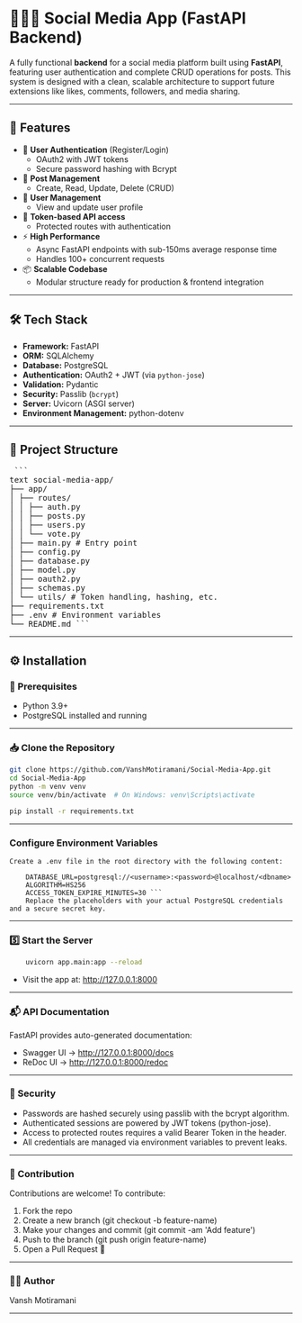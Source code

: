 # 🧑‍🤝‍🧑 Social Media App (FastAPI Backend)

A fully functional **backend** for a social media platform built using **FastAPI**, featuring user authentication and complete CRUD operations for posts. This system is designed with a clean, scalable architecture to support future extensions like likes, comments, followers, and media sharing.

---

## 🚀 Features

- 🔐 **User Authentication** (Register/Login)
  - OAuth2 with JWT tokens
  - Secure password hashing with Bcrypt
- 📝 **Post Management**
  - Create, Read, Update, Delete (CRUD)
- 📁 **User Management**
  - View and update user profile
- 🔄 **Token-based API access**
  - Protected routes with authentication
- ⚡ **High Performance**
  - Async FastAPI endpoints with sub-150ms average response time
  - Handles 100+ concurrent requests
- 📦 **Scalable Codebase**
  - Modular structure ready for production & frontend integration

---

## 🛠️ Tech Stack

- **Framework:** FastAPI
- **ORM:** SQLAlchemy
- **Database:** PostgreSQL
- **Authentication:** OAuth2 + JWT (via `python-jose`)
- **Validation:** Pydantic
- **Security:** Passlib (`bcrypt`)
- **Server:** Uvicorn (ASGI server)
- **Environment Management:** python-dotenv

---

## 📂 Project Structure
<pre lang="text"> ```
text social-media-app/ 
├── app/ 
│ ├── routes/ 
│ │ ├── auth.py 
│ │ ├── posts.py 
│ │ ├── users.py 
│ │ └── vote.py 
│ ├── main.py # Entry point 
│ ├── config.py 
│ ├── database.py 
│ ├── model.py 
│ ├── oauth2.py 
│ ├── schemas.py 
│ └── utils/ # Token handling, hashing, etc. 
├── requirements.txt 
├── .env # Environment variables 
└── README.md ``` </pre>

---

## ⚙️ Installation

### 🔧 Prerequisites

- Python 3.9+
- PostgreSQL installed and running

---

### 📥 Clone the Repository

```bash
git clone https://github.com/VanshMotiramani/Social-Media-App.git
cd Social-Media-App
python -m venv venv
source venv/bin/activate  # On Windows: venv\Scripts\activate 
```

```bash
pip install -r requirements.txt 
```

---

### Configure Environment Variables
    Create a .env file in the root directory with the following content:

```env
    DATABASE_URL=postgresql://<username>:<password>@localhost/<dbname>
    ALGORITHM=HS256
    ACCESS_TOKEN_EXPIRE_MINUTES=30 ```
    Replace the placeholders with your actual PostgreSQL credentials and a secure secret key.
```

---

### 5️⃣ Start the Server
```bash
    uvicorn app.main:app --reload 
```
* Visit the app at: http://127.0.0.1:8000

---

### 📬 API Documentation
FastAPI provides auto-generated documentation:

* Swagger UI → http://127.0.0.1:8000/docs
* ReDoc UI → http://127.0.0.1:8000/redoc

---

### 🔐 Security
* Passwords are hashed securely using passlib with the bcrypt algorithm.
* Authenticated sessions are powered by JWT tokens (python-jose).
* Access to protected routes requires a valid Bearer Token in the header.
* All credentials are managed via environment variables to prevent leaks.

---


### 🤝 Contribution

Contributions are welcome! To contribute:
1. Fork the repo
2. Create a new branch (git checkout -b feature-name)
3. Make your changes and commit (git commit -am 'Add feature')
4. Push to the branch (git push origin feature-name)
5. Open a Pull Request 🚀


---

### 👨‍💻 Author

Vansh Motiramani

---






